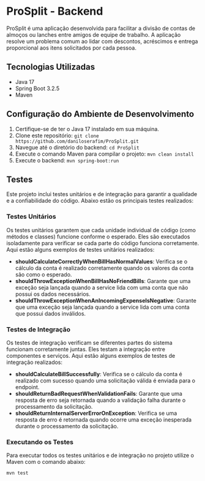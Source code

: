 # ProSplit - Backend

ProSplit é uma aplicação desenvolvida para facilitar a divisão de contas de almoços ou lanches entre amigos de equipe de trabalho. A aplicação resolve um problema comum ao lidar com descontos, acréscimos e entrega proporcional aos itens solicitados por cada pessoa.

## Tecnologias Utilizadas

- Java 17
- Spring Boot 3.2.5
- Maven

## Configuração do Ambiente de Desenvolvimento

1. Certifique-se de ter o Java 17 instalado em sua máquina.
2. Clone este repositório: `git clone https://github.com/daniloserafim/ProSplit.git`
3. Navegue até o diretório do backend: `cd ProSplit`
4. Execute o comando Maven para compilar o projeto: `mvn clean install`
5. Execute o backend: `mvn spring-boot:run`

## Testes

Este projeto inclui testes unitários e de integração para garantir a qualidade e a confiabilidade do código. Abaixo estão os principais testes realizados:

### Testes Unitários

Os testes unitários garantem que cada unidade individual de código (como métodos e classes) funcione conforme o esperado. Eles são executados isoladamente para verificar se cada parte do código funciona corretamente. Aqui estão alguns exemplos de testes unitários realizados:

- **shouldCalculateCorrectlyWhenBillHasNormalValues**: Verifica se o cálculo da conta é realizado corretamente quando os valores da conta são como o esperado.
- **shouldThrowExceptionWhenBillHasNoFriendBills**: Garante que uma exceção seja lançada quando a service lida com uma conta que não possui os dados necessários.
- **shouldThrowExceptionWhenAnIncomingExpenseIsNegative**: Garante que uma exceção seja lançada quando a service lida com uma conta que possui dados inválidos.

### Testes de Integração

Os testes de integração verificam se diferentes partes do sistema funcionam corretamente juntas. Eles testam a integração entre componentes e serviços. Aqui estão alguns exemplos de testes de integração realizados:

- **shouldCalculateBillSuccessfully**: Verifica se o cálculo da conta é realizado com sucesso quando uma solicitação válida é enviada para o endpoint.
- **shouldReturnBadRequestWhenValidationFails**: Garante que uma resposta de erro seja retornada quando a validação falha durante o processamento da solicitação.
- **shouldReturnInternalServerErrorOnException**: Verifica se uma resposta de erro é retornada quando ocorre uma exceção inesperada durante o processamento da solicitação.

### Executando os Testes

Para executar todos os testes unitários e de integração no projeto utilize o Maven com o comando abaixo:

```bash
mvn test
```